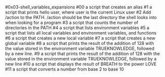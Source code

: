 #0x03-shell_variables_expansions
#00 a script that creates an alias
#1 a script that prints hello user, where user is the current Linux user
#2 Add /action to the PATH. /action should be the last directory the shell looks into when looking for a program
#3 a script that counts the number of directories in the PATH
#4 a script that lists environment variables
#5 a script that lists all local variables and environment variables, and functions
#6 a script that creates a new local variable
#7 a script that creates a new global variable
#8 a script that prints the result of the addition of 128 with the value stored in the environment variable TRUEKNOWLEDGE, followed by a new line.
#9 a script that prints the result of the addition of 128 with the value stored in the environment variable TRUEKNOWLEDGE, followed by a new line
#10 a script that displays the result of BREATH to the power LOVE
#11 a script that converts a number from base 2 to base 10
